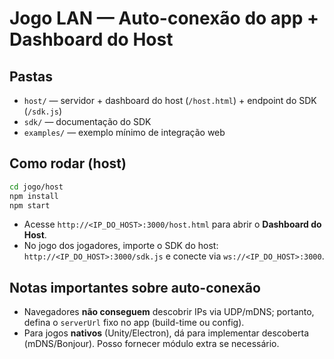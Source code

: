# Jogo LAN — Auto-conexão do app + Dashboard do Host

## Pastas
- `host/` — servidor + dashboard do host (`/host.html`) + endpoint do SDK (`/sdk.js`)
- `sdk/` — documentação do SDK
- `examples/` — exemplo mínimo de integração web

## Como rodar (host)
```bash
cd jogo/host
npm install
npm start
```
- Acesse `http://<IP_DO_HOST>:3000/host.html` para abrir o **Dashboard do Host**.
- No jogo dos jogadores, importe o SDK do host: `http://<IP_DO_HOST>:3000/sdk.js` e conecte via `ws://<IP_DO_HOST>:3000`.

## Notas importantes sobre auto-conexão
- Navegadores **não conseguem** descobrir IPs via UDP/mDNS; portanto, defina o `serverUrl` fixo no app (build-time ou config).
- Para jogos **nativos** (Unity/Electron), dá para implementar descoberta (mDNS/Bonjour). Posso fornecer módulo extra se necessário.
